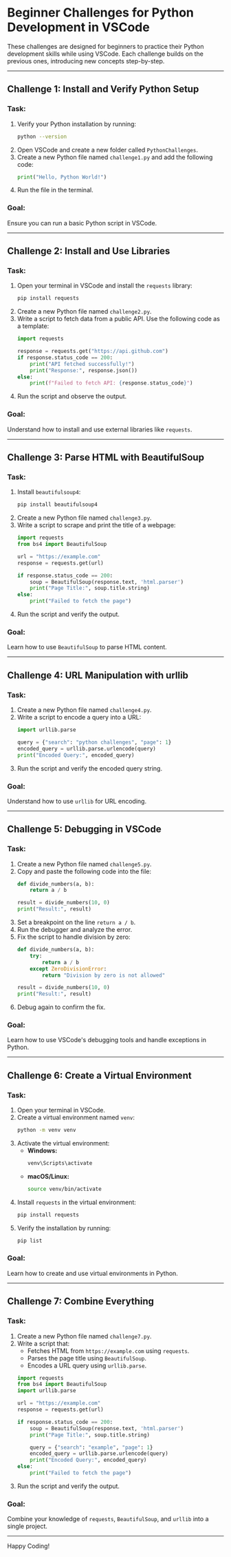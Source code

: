 # Beginner Challenges for Python Development in VSCode

These challenges are designed for beginners to practice their Python development skills while using VSCode. Each challenge builds on the previous ones, introducing new concepts step-by-step.

---

## Challenge 1: Install and Verify Python Setup

### Task:
1. Verify your Python installation by running:
   ```bash
   python --version
   ```
2. Open VSCode and create a new folder called `PythonChallenges`.
3. Create a new Python file named `challenge1.py` and add the following code:
   ```python
   print("Hello, Python World!")
   ```
4. Run the file in the terminal.

### Goal:
Ensure you can run a basic Python script in VSCode.

---

## Challenge 2: Install and Use Libraries

### Task:
1. Open your terminal in VSCode and install the `requests` library:
   ```bash
   pip install requests
   ```
2. Create a new Python file named `challenge2.py`.
3. Write a script to fetch data from a public API. Use the following code as a template:
   ```python
   import requests

   response = requests.get("https://api.github.com")
   if response.status_code == 200:
       print("API fetched successfully!")
       print("Response:", response.json())
   else:
       print(f"Failed to fetch API: {response.status_code}")
   ```
4. Run the script and observe the output.

### Goal:
Understand how to install and use external libraries like `requests`.

---

## Challenge 3: Parse HTML with BeautifulSoup

### Task:
1. Install `beautifulsoup4`:
   ```bash
   pip install beautifulsoup4
   ```
2. Create a new Python file named `challenge3.py`.
3. Write a script to scrape and print the title of a webpage:
   ```python
   import requests
   from bs4 import BeautifulSoup

   url = "https://example.com"
   response = requests.get(url)

   if response.status_code == 200:
       soup = BeautifulSoup(response.text, 'html.parser')
       print("Page Title:", soup.title.string)
   else:
       print("Failed to fetch the page")
   ```
4. Run the script and verify the output.

### Goal:
Learn how to use `BeautifulSoup` to parse HTML content.

---

## Challenge 4: URL Manipulation with urllib

### Task:
1. Create a new Python file named `challenge4.py`.
2. Write a script to encode a query into a URL:
   ```python
   import urllib.parse

   query = {"search": "python challenges", "page": 1}
   encoded_query = urllib.parse.urlencode(query)
   print("Encoded Query:", encoded_query)
   ```
3. Run the script and verify the encoded query string.

### Goal:
Understand how to use `urllib` for URL encoding.

---

## Challenge 5: Debugging in VSCode

### Task:
1. Create a new Python file named `challenge5.py`.
2. Copy and paste the following code into the file:
   ```python
   def divide_numbers(a, b):
       return a / b

   result = divide_numbers(10, 0)
   print("Result:", result)
   ```
3. Set a breakpoint on the line `return a / b`.
4. Run the debugger and analyze the error.
5. Fix the script to handle division by zero:
   ```python
   def divide_numbers(a, b):
       try:
           return a / b
       except ZeroDivisionError:
           return "Division by zero is not allowed"

   result = divide_numbers(10, 0)
   print("Result:", result)
   ```
6. Debug again to confirm the fix.

### Goal:
Learn how to use VSCode's debugging tools and handle exceptions in Python.

---

## Challenge 6: Create a Virtual Environment

### Task:
1. Open your terminal in VSCode.
2. Create a virtual environment named `venv`:
   ```bash
   python -m venv venv
   ```
3. Activate the virtual environment:
   - **Windows:**
     ```bash
     venv\Scripts\activate
     ```
   - **macOS/Linux:**
     ```bash
     source venv/bin/activate
     ```
4. Install `requests` in the virtual environment:
   ```bash
   pip install requests
   ```
5. Verify the installation by running:
   ```bash
   pip list
   ```

### Goal:
Learn how to create and use virtual environments in Python.

---

## Challenge 7: Combine Everything

### Task:
1. Create a new Python file named `challenge7.py`.
2. Write a script that:
   - Fetches HTML from `https://example.com` using `requests`.
   - Parses the page title using `BeautifulSoup`.
   - Encodes a URL query using `urllib.parse`.
   ```python
   import requests
   from bs4 import BeautifulSoup
   import urllib.parse

   url = "https://example.com"
   response = requests.get(url)

   if response.status_code == 200:
       soup = BeautifulSoup(response.text, 'html.parser')
       print("Page Title:", soup.title.string)

       query = {"search": "example", "page": 1}
       encoded_query = urllib.parse.urlencode(query)
       print("Encoded Query:", encoded_query)
   else:
       print("Failed to fetch the page")
   ```
3. Run the script and verify the output.

### Goal:
Combine your knowledge of `requests`, `BeautifulSoup`, and `urllib` into a single project.

---

Happy Coding!

